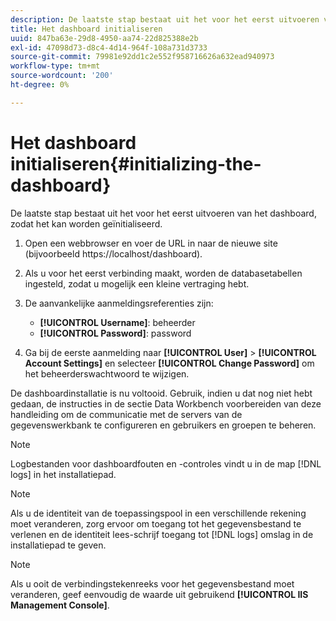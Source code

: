 ```yaml
---
description: De laatste stap bestaat uit het voor het eerst uitvoeren van het dashboard, zodat het kan worden geïnitialiseerd.
title: Het dashboard initialiseren
uuid: 847ba63e-29d8-4950-aa74-22d825388e2b
exl-id: 47098d73-d8c4-4d14-964f-108a731d3733
source-git-commit: 79981e92dd1c2e552f958716626a632ead940973
workflow-type: tm+mt
source-wordcount: '200'
ht-degree: 0%

---
```


# Het dashboard initialiseren{#initializing-the-dashboard}

De laatste stap bestaat uit het voor het eerst uitvoeren van het dashboard, zodat het kan worden geïnitialiseerd.

1. Open een webbrowser en voer de URL in naar de nieuwe site (bijvoorbeeld https://localhost/dashboard).
1. Als u voor het eerst verbinding maakt, worden de databasetabellen ingesteld, zodat u mogelijk een kleine vertraging hebt.
1. De aanvankelijke aanmeldingsreferenties zijn:

   * **[!UICONTROL Username]**: beheerder
   * **[!UICONTROL Password]**: password

1. Ga bij de eerste aanmelding naar **[!UICONTROL User]** > **[!UICONTROL Account Settings]** en selecteer **[!UICONTROL Change Password]** om het beheerderswachtwoord te wijzigen.

De dashboardinstallatie is nu voltooid. Gebruik, indien u dat nog niet hebt gedaan, de instructies in de sectie Data Workbench voorbereiden van deze handleiding om de communicatie met de servers van de gegevenswerkbank te configureren en gebruikers en groepen te beheren.

>[!NOTE]
>
>Logbestanden voor dashboardfouten en -controles vindt u in de map [!DNL logs] in het installatiepad.

>[!NOTE]
>
>Als u de identiteit van de toepassingspool in een verschillende rekening moet veranderen, zorg ervoor om toegang tot het gegevensbestand te verlenen en de identiteit lees-schrijf toegang tot [!DNL logs] omslag in de installatiepad te geven.

>[!NOTE]
>
>Als u ooit de verbindingstekenreeks voor het gegevensbestand moet veranderen, geef eenvoudig de waarde uit gebruikend **[!UICONTROL IIS Management Console]**.
